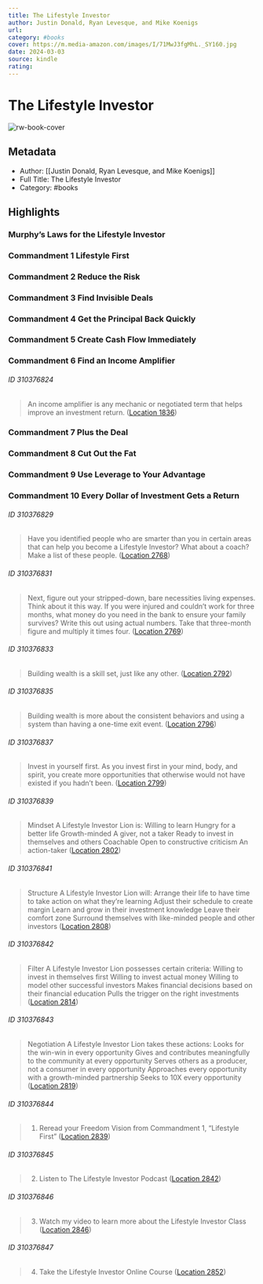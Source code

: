 ```yaml
---
title: The Lifestyle Investor
author: Justin Donald, Ryan Levesque, and Mike Koenigs
url: 
category: #books
cover: https://m.media-amazon.com/images/I/71MwJ3fgMhL._SY160.jpg
date: 2024-03-03
source: kindle
rating:
---
```

# The Lifestyle Investor

![rw-book-cover](https://m.media-amazon.com/images/I/71MwJ3fgMhL._SY160.jpg)

## Metadata
- Author: [[Justin Donald, Ryan Levesque, and Mike Koenigs]]
- Full Title: The Lifestyle Investor
- Category: #books

## Highlights
### Murphy’s Laws for the Lifestyle Investor
### Commandment 1 Lifestyle First
### Commandment 2 Reduce the Risk
### Commandment 3 Find Invisible Deals
### Commandment 4 Get the Principal Back Quickly
### Commandment 5 Create Cash Flow Immediately
### Commandment 6 Find an Income Amplifier
###### ID 310376824
> An income amplifier is any mechanic or negotiated term that helps improve an investment return. ([Location 1836](https://readwise.io/to_kindle?action=open&asin=B08RLMP6BF&location=1836))
    
### Commandment 7 Plus the Deal
### Commandment 8 Cut Out the Fat
### Commandment 9 Use Leverage to Your Advantage
### Commandment 10 Every Dollar of Investment Gets a Return
###### ID 310376829
> Have you identified people who are smarter than you in certain areas that can help you become a Lifestyle Investor? What about a coach? Make a list of these people. ([Location 2768](https://readwise.io/to_kindle?action=open&asin=B08RLMP6BF&location=2768))
    
###### ID 310376831
> Next, figure out your stripped-down, bare necessities living expenses. Think about it this way. If you were injured and couldn’t work for three months, what money do you need in the bank to ensure your family survives? Write this out using actual numbers. Take that three-month figure and multiply it times four. ([Location 2769](https://readwise.io/to_kindle?action=open&asin=B08RLMP6BF&location=2769))
    
###### ID 310376833
> Building wealth is a skill set, just like any other. ([Location 2792](https://readwise.io/to_kindle?action=open&asin=B08RLMP6BF&location=2792))
    
###### ID 310376835
> Building wealth is more about the consistent behaviors and using a system than having a one-time exit event. ([Location 2796](https://readwise.io/to_kindle?action=open&asin=B08RLMP6BF&location=2796))
    
###### ID 310376837
> Invest in yourself first. As you invest first in your mind, body, and spirit, you create more opportunities that otherwise would not have existed if you hadn’t been. ([Location 2799](https://readwise.io/to_kindle?action=open&asin=B08RLMP6BF&location=2799))
    
###### ID 310376839
> Mindset A Lifestyle Investor Lion is: Willing to learn Hungry for a better life Growth-minded A giver, not a taker Ready to invest in themselves and others Coachable Open to constructive criticism An action-taker ([Location 2802](https://readwise.io/to_kindle?action=open&asin=B08RLMP6BF&location=2802))
    
###### ID 310376841
> Structure A Lifestyle Investor Lion will: Arrange their life to have time to take action on what they’re learning Adjust their schedule to create margin Learn and grow in their investment knowledge Leave their comfort zone Surround themselves with like-minded people and other investors ([Location 2808](https://readwise.io/to_kindle?action=open&asin=B08RLMP6BF&location=2808))
    
###### ID 310376842
> Filter A Lifestyle Investor Lion possesses certain criteria: Willing to invest in themselves first Willing to invest actual money Willing to model other successful investors Makes financial decisions based on their financial education Pulls the trigger on the right investments ([Location 2814](https://readwise.io/to_kindle?action=open&asin=B08RLMP6BF&location=2814))
    
###### ID 310376843
> Negotiation A Lifestyle Investor Lion takes these actions: Looks for the win-win in every opportunity Gives and contributes meaningfully to the community at every opportunity Serves others as a producer, not a consumer in every opportunity Approaches every opportunity with a growth-minded partnership Seeks to 10X every opportunity ([Location 2819](https://readwise.io/to_kindle?action=open&asin=B08RLMP6BF&location=2819))
    
###### ID 310376844
> 1. Reread your Freedom Vision from Commandment 1, “Lifestyle First” ([Location 2839](https://readwise.io/to_kindle?action=open&asin=B08RLMP6BF&location=2839))
    
###### ID 310376845
> 2. Listen to The Lifestyle Investor Podcast ([Location 2842](https://readwise.io/to_kindle?action=open&asin=B08RLMP6BF&location=2842))
    
###### ID 310376846
> 3. Watch my video to learn more about the Lifestyle Investor Class ([Location 2846](https://readwise.io/to_kindle?action=open&asin=B08RLMP6BF&location=2846))
    
###### ID 310376847
> 4. Take the Lifestyle Investor Online Course ([Location 2852](https://readwise.io/to_kindle?action=open&asin=B08RLMP6BF&location=2852))
    
